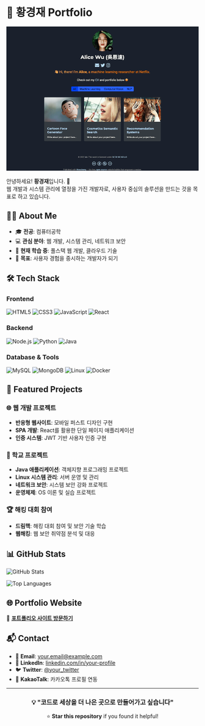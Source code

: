 # 🌟 황경재 Portfolio

[![Portfolio Preview](preview.png)](https://your-portfolio-site.netlify.app/)

안녕하세요! **황경재**입니다. 🚀  
웹 개발과 시스템 관리에 열정을 가진 개발자로, 사용자 중심의 솔루션을 만드는 것을 목표로 하고 있습니다.

## 👨‍💻 About Me

- 🎓 **전공**: 컴퓨터공학
- 💻 **관심 분야**: 웹 개발, 시스템 관리, 네트워크 보안
- 🌱 **현재 학습 중**: 풀스택 웹 개발, 클라우드 기술
- 🎯 **목표**: 사용자 경험을 중시하는 개발자가 되기

## 🛠️ Tech Stack

### Frontend
![HTML5](https://img.shields.io/badge/HTML5-E34F26?style=flat-square&logo=html5&logoColor=white)
![CSS3](https://img.shields.io/badge/CSS3-1572B6?style=flat-square&logo=css3&logoColor=white)
![JavaScript](https://img.shields.io/badge/JavaScript-F7DF1E?style=flat-square&logo=javascript&logoColor=black)
![React](https://img.shields.io/badge/React-61DAFB?style=flat-square&logo=react&logoColor=black)

### Backend
![Node.js](https://img.shields.io/badge/Node.js-339933?style=flat-square&logo=node.js&logoColor=white)
![Python](https://img.shields.io/badge/Python-3776AB?style=flat-square&logo=python&logoColor=white)
![Java](https://img.shields.io/badge/Java-007396?style=flat-square&logo=java&logoColor=white)

### Database & Tools
![MySQL](https://img.shields.io/badge/MySQL-4479A1?style=flat-square&logo=mysql&logoColor=white)
![MongoDB](https://img.shields.io/badge/MongoDB-47A248?style=flat-square&logo=mongodb&logoColor=white)
![Linux](https://img.shields.io/badge/Linux-FCC624?style=flat-square&logo=linux&logoColor=black)
![Docker](https://img.shields.io/badge/Docker-2496ED?style=flat-square&logo=docker&logoColor=white)

## 🎯 Featured Projects

### 🌐 웹 개발 프로젝트
- **반응형 웹사이트**: 모바일 퍼스트 디자인 구현
- **SPA 개발**: React를 활용한 단일 페이지 애플리케이션
- **인증 시스템**: JWT 기반 사용자 인증 구현

### 🏫 학교 프로젝트
- **Java 애플리케이션**: 객체지향 프로그래밍 프로젝트
- **Linux 시스템 관리**: 서버 운영 및 관리
- **네트워크 보안**: 시스템 보안 강화 프로젝트
- **운영체제**: OS 이론 및 실습 프로젝트

### 🏆 해킹 대회 참여
- **드림핵**: 해킹 대회 참여 및 보안 기술 학습
- **웹해킹**: 웹 보안 취약점 분석 및 대응

## 📊 GitHub Stats

![GitHub Stats](https://github-readme-stats.vercel.app/api?username=your-username&show_icons=true&theme=tokyonight&hide_border=true)

![Top Languages](https://github-readme-stats.vercel.app/api/top-langs/?username=your-username&layout=compact&theme=tokyonight&hide_border=true)

## 🌐 Portfolio Website

🔗 **[포트폴리오 사이트 방문하기](https://your-portfolio-site.netlify.app/)**

## 📬 Contact

- 📧 **Email**: your.email@example.com
- 💼 **LinkedIn**: [linkedin.com/in/your-profile](https://linkedin.com/in/your-profile)
- 🐦 **Twitter**: [@your_twitter](https://twitter.com/your_twitter)
- 📱 **KakaoTalk**: 카카오톡 프로필 연동

---

<div align="center">

### 💡 "코드로 세상을 더 나은 곳으로 만들어가고 싶습니다"

⭐ **Star this repository** if you found it helpful!

</div>
